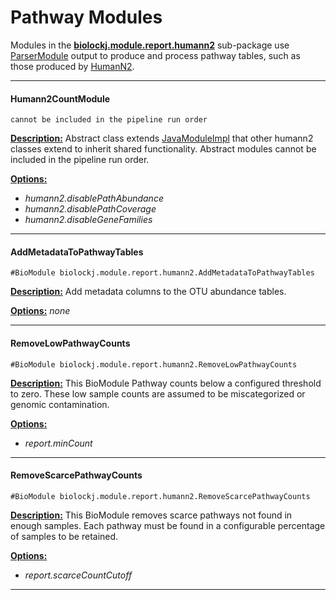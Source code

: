 # Pathway Modules

Modules in the **[biolockj.module.report.humann2](https://msioda.github.io/BioLockJ/docs/biolockj/module/report/humann2/package-summary.html)** sub-package use  [ParserModule](https://msioda.github.io/BioLockJ/docs/biolockj/module/implicit/parser/ParserModule.html) output to produce and process pathway tables, such as those produced by [HumanN2](../wiki/module.classifier.wgs#humann2classifier).

---

#### Humann2CountModule
`cannot be included in the pipeline run order`

[**Description:**](https://msioda.github.io/BioLockJ/docs/biolockj/module/report/humann2/Humann2CountModule.html "view javadoc") Abstract class extends [JavaModuleImpl](https://msioda.github.io/BioLockJ/docs/biolockj/module/JavaModuleImpl.html) that other humann2 classes extend to inherit shared functionality.  Abstract modules cannot be included in the pipeline run order.

[**Options:**](../wiki/Configuration#humann2 "view option descriptions")

   - *humann2.disablePathAbundance*
   - *humann2.disablePathCoverage*
   - *humann2.disableGeneFamilies*

---

#### AddMetadataToPathwayTables
`#BioModule biolockj.module.report.humann2.AddMetadataToPathwayTables`

[**Description:**](https://msioda.github.io/BioLockJ/docs/biolockj/module/report/humann2/AddMetadataToPathwayTables.html "view javadoc")  Add metadata columns to the OTU abundance tables.

[**Options:**](../wiki/Configuration#humann2 "view option descriptions") *none*

---

#### RemoveLowPathwayCounts
`#BioModule biolockj.module.report.humann2.RemoveLowPathwayCounts`

[**Description:**](https://msioda.github.io/BioLockJ/docs/biolockj/module/report/humann2/RemoveLowPathwayCounts.html "view javadoc")  This BioModule Pathway counts below a configured threshold to zero.  These low sample counts are assumed to be miscategorized or genomic contamination.

[**Options:**](../wiki/Configuration#report "view option descriptions")

   - *report.minCount*

----

#### RemoveScarcePathwayCounts
`#BioModule biolockj.module.report.humann2.RemoveScarcePathwayCounts`

[**Description:**](https://msioda.github.io/BioLockJ/docs/biolockj/module/report/humann2/RemoveScarcePathwayCounts.html "view javadoc")  This BioModule removes scarce pathways not found in enough samples.  Each pathway must be found in a configurable percentage of samples to be retained.

[**Options:**](../wiki/Configuration#report "view option descriptions")

   - *report.scarceCountCutoff*

----